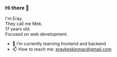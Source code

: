 ### Hi there 👋

I'm Eray. <br/>
They call me Mek. <br/>
17 years old. <br/>
Focused on web development.

- 🌱 I’m currently learning frontend and backend
- 📫 How to reach me: [eraykeskinmac@gmail.com](mailto:eraykeskinmac@gmail.com)
